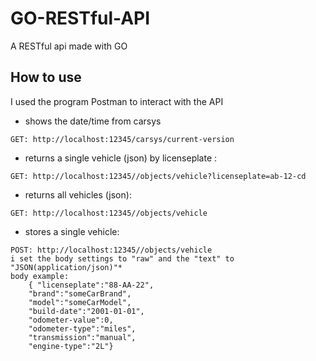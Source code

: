 # GO-RESTful-API
A RESTful api made with GO

## How to use
I used the program Postman to interact with the API


* shows the date/time from carsys
```
GET: http://localhost:12345/carsys/current-version
```
* returns a single vehicle (json) by licenseplate :
```
GET: http://localhost:12345//objects/vehicle?licenseplate=ab-12-cd
```
* returns all vehicles (json):
```
GET: http://localhost:12345//objects/vehicle
```
* stores a single vehicle:
```
POST: http://localhost:12345//objects/vehicle
i set the body settings to "raw" and the "text" to "JSON(application/json)"*
body example: 
    { "licenseplate":"88-AA-22",
	"brand":"someCarBrand",
	"model":"someCarModel",
	"build-date":"2001-01-01",
	"odometer-value":0,
	"odometer-type":"miles",
	"transmission":"manual",
	"engine-type":"2L"}
```
